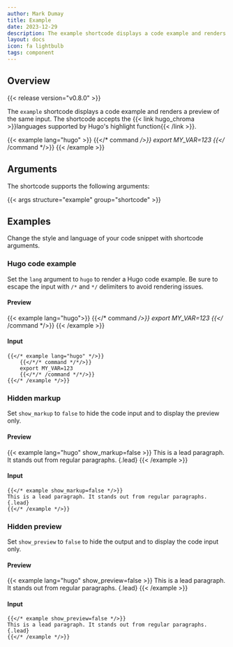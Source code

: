 ```yaml
---
author: Mark Dumay
title: Example
date: 2023-12-29
description: The example shortcode displays a code example and renders a preview of the same input.
layout: docs
icon: fa lightbulb
tags: component
---
```


## Overview

{{< release version="v0.8.0" >}}

The `example` shortcode displays a code example and renders a preview of the same input. The shortcode accepts the {{< link hugo_chroma >}}languages supported by Hugo's highlight function{{< /link >}}.

<!-- markdownlint-disable MD037 -->
{{< example lang="hugo" >}}
{{</* command */>}}
export MY_VAR=123
{{</* /command */>}}
{{< /example >}}
<!-- markdownlint-enable MD037 -->

## Arguments

The shortcode supports the following arguments:

{{< args structure="example" group="shortcode" >}}

## Examples

Change the style and language of your code snippet with shortcode arguments.

### Hugo code example

Set the `lang` argument to `hugo` to render a Hugo code example. Be sure to escape the input with `/*` and `*/` delimiters to avoid rendering issues.

#### Preview

<!-- markdownlint-disable MD037 -->
{{< example lang="hugo">}}
{{</* command */>}}
export MY_VAR=123
{{</* /command */>}}
{{< /example >}}
<!-- markdownlint-enable MD037 -->

#### Input

```go-html-template
{{</* example lang="hugo" */>}}
    {{</*/* command */*/>}}
    export MY_VAR=123
    {{</*/* /command */*/>}}
{{</* /example */>}}
```

### Hidden markup

Set `show_markup` to `false` to hide the code input and to display the preview only.

#### Preview

{{< example lang="hugo" show_markup=false >}}
This is a lead paragraph. It stands out from regular paragraphs.
{.lead}
{{< /example >}}

#### Input

```go-html-template
{{</* example show_markup=false */>}}
This is a lead paragraph. It stands out from regular paragraphs.
{.lead}
{{</* /example */>}}
```

### Hidden preview

Set `show_preview` to `false` to hide the output and to display the code input only.

#### Preview

{{< example lang="hugo" show_preview=false >}}
This is a lead paragraph. It stands out from regular paragraphs.
{.lead}
{{< /example >}}

#### Input

```go-html-template
{{</* example show_preview=false */>}}
This is a lead paragraph. It stands out from regular paragraphs.
{.lead}
{{</* /example */>}}
```
